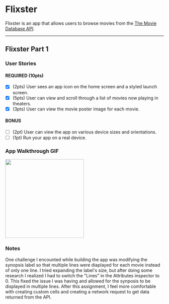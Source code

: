 # Flixster

Flixster is an app that allows users to browse movies from the [The Movie Database API](http://docs.themoviedb.apiary.io/#).

---

## Flixster Part 1

### User Stories

#### REQUIRED (10pts)
- [x] (2pts) User sees an app icon on the home screen and a styled launch screen.
- [x] (5pts) User can view and scroll through a list of movies now playing in theaters.
- [x] (3pts) User can view the movie poster image for each movie.

#### BONUS
- [ ] (2pt) User can view the app on various device sizes and orientations.
- [ ] (1pt) Run your app on a real device.

### App Walkthrough GIF

<img src="https://media.giphy.com/media/uplrl6fqG8LjTZzZKh/giphy.gif" width=250><br>

### Notes
One challenge I encounted while building the app was modifying the synopsis label so that multiple lines were diaplayed for each movie instead of only one line. I tried expanding the label's size, but after doing some research I realized I had to switch the "Lines" in the Attributes inspector to 0. This fixed the issue I was having and allowed for the synposis to be displayed in multiple lines. After this assignment, I feel more comfortable with creating custom cells and creating a network request to get data returned from the API. 
